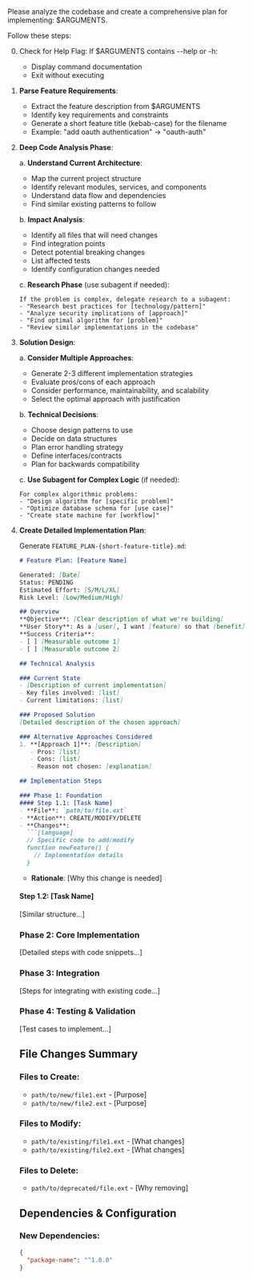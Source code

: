 Please analyze the codebase and create a comprehensive plan for implementing: $ARGUMENTS.

Follow these steps:

0. Check for Help Flag:
   If $ARGUMENTS contains --help or -h:
   - Display command documentation
   - Exit without executing

1. **Parse Feature Requirements**:
   - Extract the feature description from $ARGUMENTS
   - Identify key requirements and constraints
   - Generate a short feature title (kebab-case) for the filename
   - Example: "add oauth authentication" → "oauth-auth"

2. **Deep Code Analysis Phase**:
   
   a. **Understand Current Architecture**:
      - Map the current project structure
      - Identify relevant modules, services, and components
      - Understand data flow and dependencies
      - Find similar existing patterns to follow
   
   b. **Impact Analysis**:
      - Identify all files that will need changes
      - Find integration points
      - Detect potential breaking changes
      - List affected tests
      - Identify configuration changes needed
   
   c. **Research Phase** (use subagent if needed):
      ```
      If the problem is complex, delegate research to a subagent:
      - "Research best practices for [technology/pattern]"
      - "Analyze security implications of [approach]"
      - "Find optimal algorithm for [problem]"
      - "Review similar implementations in the codebase"
      ```

3. **Solution Design**:
   
   a. **Consider Multiple Approaches**:
      - Generate 2-3 different implementation strategies
      - Evaluate pros/cons of each approach
      - Consider performance, maintainability, and scalability
      - Select the optimal approach with justification
   
   b. **Technical Decisions**:
      - Choose design patterns to use
      - Decide on data structures
      - Plan error handling strategy
      - Define interfaces/contracts
      - Plan for backwards compatibility
   
   c. **Use Subagent for Complex Logic** (if needed):
      ```
      For complex algorithmic problems:
      - "Design algorithm for [specific problem]"
      - "Optimize database schema for [use case]"
      - "Create state machine for [workflow]"
      ```

4. **Create Detailed Implementation Plan**:
   
   Generate `FEATURE_PLAN-{short-feature-title}.md`:
   
   ```markdown
   # Feature Plan: [Feature Name]
   
   Generated: [Date]
   Status: PENDING
   Estimated Effort: [S/M/L/XL]
   Risk Level: [Low/Medium/High]
   
   ## Overview
   **Objective**: [Clear description of what we're building]
   **User Story**: As a [user], I want [feature] so that [benefit]
   **Success Criteria**: 
   - [ ] [Measurable outcome 1]
   - [ ] [Measurable outcome 2]
   
   ## Technical Analysis
   
   ### Current State
   - [Description of current implementation]
   - Key files involved: [list]
   - Current limitations: [list]
   
   ### Proposed Solution
   [Detailed description of the chosen approach]
   
   ### Alternative Approaches Considered
   1. **[Approach 1]**: [Description]
      - Pros: [list]
      - Cons: [list]
      - Reason not chosen: [explanation]
   
   ## Implementation Steps
   
   ### Phase 1: Foundation
   #### Step 1.1: [Task Name]
   - **File**: `path/to/file.ext`
   - **Action**: CREATE/MODIFY/DELETE
   - **Changes**:
     ```[language]
     // Specific code to add/modify
     function newFeature() {
       // Implementation details
     }
     ```
   - **Rationale**: [Why this change is needed]
   
   #### Step 1.2: [Task Name]
   [Similar structure...]
   
   ### Phase 2: Core Implementation
   [Detailed steps with code snippets...]
   
   ### Phase 3: Integration
   [Steps for integrating with existing code...]
   
   ### Phase 4: Testing & Validation
   [Test cases to implement...]
   
   ## File Changes Summary
   
   ### Files to Create:
   - `path/to/new/file1.ext` - [Purpose]
   - `path/to/new/file2.ext` - [Purpose]
   
   ### Files to Modify:
   - `path/to/existing/file1.ext` - [What changes]
   - `path/to/existing/file2.ext` - [What changes]
   
   ### Files to Delete:
   - `path/to/deprecated/file.ext` - [Why removing]
   
   ## Dependencies & Configuration
   
   ### New Dependencies:
   ```json
   {
     "package-name": "^1.0.0"
   }
